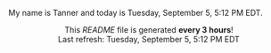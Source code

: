 My name is Tanner and today is Tuesday, September 5, 5:12 PM EDT.

<p align="center">This <i>README</i> file is generated <b>every 3 hours</b>!</br>Last refresh: Tuesday, September 5, 5:12 PM EDT<br /></p>
